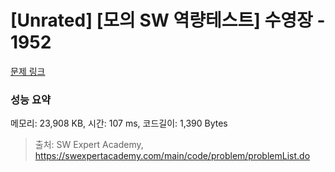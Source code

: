 # [Unrated] [모의 SW 역량테스트] 수영장 - 1952 

[문제 링크](https://swexpertacademy.com/main/code/problem/problemDetail.do?contestProbId=AV5PpFQaAQMDFAUq) 

### 성능 요약

메모리: 23,908 KB, 시간: 107 ms, 코드길이: 1,390 Bytes



> 출처: SW Expert Academy, https://swexpertacademy.com/main/code/problem/problemList.do